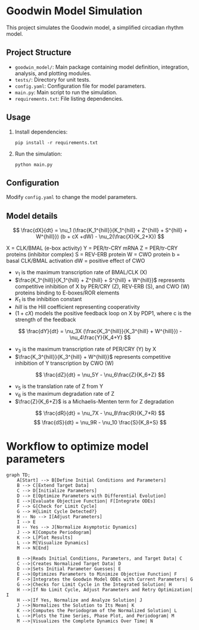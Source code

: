 # Goodwin Model Simulation

This project simulates the Goodwin model, a simplified circadian rhythm model.

## Project Structure

- `goodwin_model/`: Main package containing model definition, integration, analysis, and plotting modules.
- `tests/`: Directory for unit tests.
- `config.yaml`: Configuration file for model parameters.
- `main.py`: Main script to run the simulation.
- `requirements.txt`: File listing dependencies.

## Usage

1. Install dependencies:
    ```
    pip install -r requirements.txt
    ```

2. Run the simulation:
    ```
    python main.py
    ```

## Configuration

Modify `config.yaml` to change the model parameters.


## Model details

$$
\frac{dX}{dt} = \nu_1 (\frac{K_1^{hill}}{K_1^{hill} + Z^{hill} + S^{hill} + W^{hill}}) (b + cX +dW) - \nu_2(\frac{X}{K_2+X})
$$

X = CLK/BMAL (e-box activity)
Y = PER/tr-CRY mRNA
Z = PER/tr-CRY proteins (inhibitor complex)
S = REV-ERB protein
W = CWO protein
b = basal CLK/BMAL activation
dW = positive effect of CWO

- $\nu_1$ is the maximum transcription rate of BMAL/CLK (X)
- $\frac{K_1^{hill}}{K_1^{hill} + Z^{hill} + S^{hill} + W^{hill}}$ represents competitive inhibition of X by PER/CRY (Z), REV-ERB (S), and CWO (W) proteins binding to E-boxes/ROR elements
- $K_1$ is the inhibition constant
- $hill$ is the Hill coefficient representing cooperativity
- $(1 + cX)$ models the positive feedback loop on X by PDP1, where c is the strength of the feedback

$$
\frac{dY}{dt} = \nu_3X (\frac{K_3^{hill}}{K_3^{hill} + W^{hill}}) - \nu_4\frac{Y}{K_4+Y}
$$

- $\nu_3$ is the maximum transcription rate of PER/CRY (Y) by X
- $\frac{K_3^{hill}}{K_3^{hill} + W^{hill}}$ represents competitive inhibition of Y transcription by CWO (W)

$$
\frac{dZ}{dt} = \nu_5Y - \nu_6\frac{Z}{K_6+Z}
$$
 
 - $\nu_5$ is the translation rate of Z from Y
- $\nu_6$ is the maximum degradation rate of Z
- $\frac{Z}{K_6+Z}$ is a Michaelis-Menten term for Z degradation

$$
\frac{dR}{dt} = \nu_7X - \nu_8\frac{R}{K_7+R}
$$
$$
\frac{dS}{dt} = \nu_9R - \nu_10 \frac{S}{K_8+S}
$$


# Workflow to optimize model parameters

```mermaid
graph TD;
    A[Start] --> B[Define Initial Conditions and Parameters]
    B --> C[Extend Target Data]
    C --> D[Initialize Parameters]
    D --> E[Optimize Parameters with Differential Evolution]
    E -->|Evaluate Objective Function| F[Integrate ODEs]
    F --> G[Check for Limit Cycle]
    G --> H{Limit Cycle Detected?}
    H -- No --> I[Adjust Parameters]
    I --> E
    H -- Yes --> J[Normalize Asymptotic Dynamics]
    J --> K[Compute Periodogram]
    K --> L[Plot Results]
    L --> M[Visualize Dynamics]
    M --> N[End]

    B -->|Reads Initial Conditions, Parameters, and Target Data| C
    C -->|Creates Normalized Target Data| D
    D -->|Sets Initial Parameter Guesses| E
    E -->|Optimizes Parameters to Minimize Objective Function| F
    F -->|Integrates the Goodwin Model ODEs with Current Parameters| G
    G -->|Checks for Limit Cycle in the Integrated Solution| H
    H -->|If No Limit Cycle, Adjust Parameters and Retry Optimization| I
    H -->|If Yes, Normalize and Analyze Solution| J
    J -->|Normalizes the Solution to Its Mean| K
    K -->|Computes the Periodogram of the Normalized Solution| L
    L -->|Plots the Time Series, Phase Plot, and Periodogram| M
    M -->|Visualizes the Complete Dynamics Over Time| N

```



